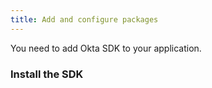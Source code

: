 ```yaml
---
title: Add and configure packages
---
```

You need to add Okta SDK to your application.

### Install the SDK

<StackSelector snippet="installsdk"/>

<NextSectionLink/>
